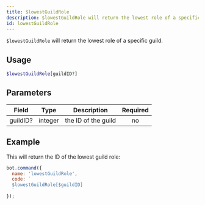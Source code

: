 ```yaml
---
title: $lowestGuildRole 
description: $lowestGuildRole will return the lowest role of a specific guild.
id: lowestGuildRole
---
```


`$lowestGuildRole` will return the lowest role of a specific guild.

## Usage

```php
$lowestGuildRole[guildID?]
```

## Parameters 


| Field    | Type    | Description         | Required |
| -------- | ------- | ------------------- | :------: |
| guildID? | integer | the ID of the guild |    no    |


## Example

This will return the ID of the lowest guild role:

```javascript
bot.command({
  name: 'lowestGuildRole',
  code: `
  $lowestGuildRole[$guildID]
  `
});
```
